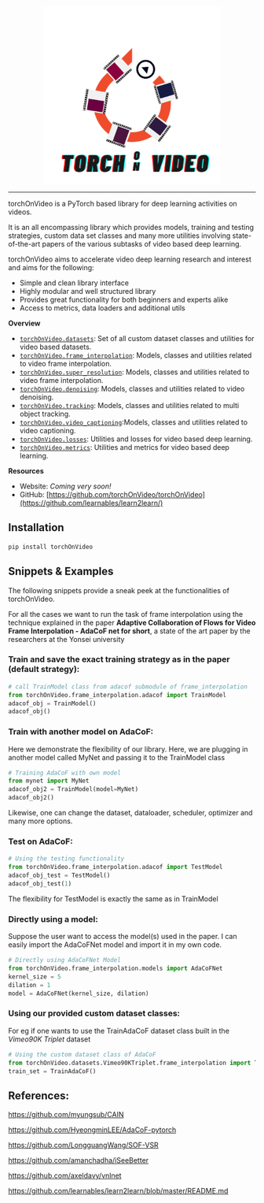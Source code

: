 <p align="center"><img src="https://github.com/torchOnVideo/torchOnVideo/blob/combined_modules/docs/source/_static/img/TorchOnVideoLogo.png" height="360px" /></p>

--------------------------------------------------------------------------------

torchOnVideo is a PyTorch based library for deep learning activities on videos.

It is an all encompassing library which provides models, training and testing strategies, custom data set classes and many more utilities involving state-of-the-art papers of the various subtasks of video based deep learning.

torchOnVideo aims to accelerate video deep learning research and interest and aims for the following:
* Simple and clean library interface
* Highly modular and well structured library
* Provides great functionality for both beginners and experts alike
* Access to metrics, data loaders and additional utils

**Overview**

* [`torchOnVideo.datasets`](https://github.com/torchOnVideo/torchOnVideo): Set of all custom dataset classes and utilities for video based datasets.
* [`torchOnVideo.frame_interpolation`](https://github.com/torchOnVideo/torchOnVideo): Models, classes and utilities related to video frame interpolation.
* [`torchOnVideo.super_resolution`](https://github.com/torchOnVideo/torchOnVideo): Models, classes and utilities related to video frame interpolation.
* [`torchOnVideo.denoising`](https://github.com/torchOnVideo/torchOnVideo): Models, classes and utilities related to video denoising.
* [`torchOnVideo.tracking`](https://github.com/torchOnVideo/torchOnVideo): Models, classes and utilities related to multi object tracking.
* [`torchOnVideo.video_captioning`](https://github.com/torchOnVideo/torchOnVideo):Models, classes and utilities related to video captioning.
* [`torchOnVideo.losses`](https://github.com/torchOnVideo/torchOnVideo): Utilities and losses for video based deep learning.
* [`torchOnVideo.metrics`](https://github.com/torchOnVideo/torchOnVideo): Utilities and metrics for video based deep learning.

**Resources**

* Website: *Coming very soon!*
* GitHub: [https://github.com/torchOnVideo/torchOnVideo](https://github.com/learnables/learn2learn/)


## Installation

~~~bash
pip install torchOnVideo
~~~

## Snippets & Examples


The following snippets provide a sneak peek at the functionalities of torchOnVideo.

For all the cases we want to run the task of frame interpolation using the technique explained in the paper **Adaptive Collaboration of Flows for Video Frame Interpolation - AdaCoF net for short**, a state of the art paper by the researchers at the Yonsei university

### Train and save the exact training strategy as in the paper (default strategy):

~~~python
# call TrainModel class from adacof submodule of frame_interpolation
from torchOnVideo.frame_interpolation.adacof import TrainModel
adacof_obj = TrainModel()
adacof_obj()
~~~

### Train with another model on AdaCoF:

Here we demonstrate the flexibility of our library. Here, we are plugging in another model called MyNet and passing it to the TrainModel class
~~~python
# Training AdaCoF with own model
from mynet import MyNet
adacof_obj2 = TrainModel(model=MyNet)
adacof_obj2()
~~~

Likewise, one can change the dataset, dataloader, scheduler, optimizer and many more options.

### Test on AdaCoF:

~~~python
# Using the testing functionality
from torchOnVideo.frame_interpolation.adacof import TestModel
adacof_obj_test = TestModel()
adacof_obj_test(1)
~~~
The flexibility for TestModel is exactly the same as in TrainModel


### Directly using a model:
Suppose the user want to access the model(s) used in the paper. I can easily import the AdaCoFNet model and import it in my own code.

~~~python
# Directly using AdaCoFNet Model
from torchOnVideo.frame_interpolation.models import AdaCoFNet
kernel_size = 5
dilation = 1
model = AdaCoFNet(kernel_size, dilation)
~~~

### Using our provided custom dataset classes:
For eg if one wants to use the TrainAdaCoF dataset class built in the *Vimeo90K Triplet* dataset
~~~python
# Using the custom dataset class of AdaCoF
from torchOnVideo.datasets.Vimeo90KTriplet.frame_interpolation import TrainAdaCoF
train_set = TrainAdaCoF()
~~~










## References:
https://github.com/myungsub/CAIN

https://github.com/HyeongminLEE/AdaCoF-pytorch

https://github.com/LongguangWang/SOF-VSR

https://github.com/amanchadha/iSeeBetter

https://github.com/axeldavy/vnlnet

https://github.com/learnables/learn2learn/blob/master/README.md




